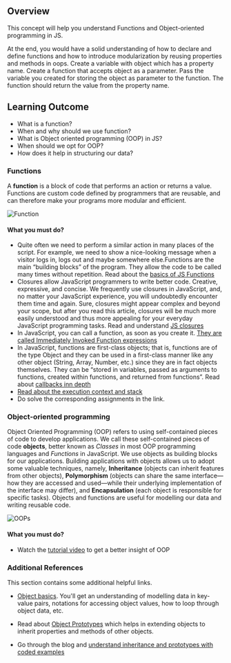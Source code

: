 ## Overview

This concept will help you understand Functions and Object-oriented programming in JS.

At the end, you would have a solid understanding of how to declare and define functions and how to introduce modularization by reusing properties and methods in oops. Create a variable with object which has a property name. Create a function that accepts object as a parameter. Pass the variable you created for storing the object as parameter to the function. The function should return the value from the property name.

## Learning Outcome

- What is a function?
- When and why should we use function?
- What is Object oriented programming (OOP) in JS?
- When should we opt for OOP?
- How does it help in structuring our data?

### Functions

A **function** is a block of code that performs an action or returns a value. Functions are custom code defined by programmers that are reusable, and can therefore make your programs more modular and efficient.

![Function](https://raw.githubusercontent.com/greyatom-school/the-minerva-project/master/FEWD/sprint_3/1.Basics%20of%20Javascript%20programming/images/function.jpg)

#### What you must do?

- Quite often we need to perform a similar action in many places of the script. For example, we need to show a nice-looking message when a visitor logs in, logs out and maybe somewhere else.Functions are the main “building blocks” of the program. They allow the code to be called many times without repetition. Read about the [basics of JS Functions](https://javascript.info/function-basics)
- Closures allow JavaScript programmers to write better code. Creative, expressive, and concise. We frequently use closures in JavaScript, and, no matter your JavaScript experience, you will undoubtedly encounter them time and again. Sure, closures might appear complex and beyond your scope, but after you read this article, closures will be much more easily understood and thus more appealing for your everyday JavaScript programming tasks. Read and understand [JS closures](https://javascriptissexy.com/understand-javascript-closures-with-ease/)
- In JavaScript, you can call a function, as soon as you create it. [They are called Immediately Invoked Function expressions](https://flaviocopes.com/javascript-iife/)
- In JavaScript, functions are first-class objects; that is, functions are of the type Object and they can be used in a first-class manner like any other object (String, Array, Number, etc.) since they are in fact objects themselves. They can be “stored in variables, passed as arguments to functions, created within functions, and returned from functions”. Read about [callbacks inn depth](http://javascriptissexy.com/understand-javascript-callback-functions-and-use-them/)
- [Read about the execution context and stack](http://davidshariff.com/blog/what-is-the-execution-context-in-javascript/)
- Do solve the corresponding assignments in the link.

### Object-oriented programming

Object Oriented Programming (OOP) refers to using self-contained pieces of code to develop applications. We call these self-contained pieces of code **objects**, better known as _Classes_ in most OOP programming languages and _Functions_ in JavaScript. We use objects as building blocks for our applications. Building applications with objects allows us to adopt some valuable techniques, namely, **Inheritance** (objects can inherit features from other objects), **Polymorphism** (objects can share the same interface—how they are accessed and used—while their underlying implementation of the interface may differ), and **Encapsulation** (each object is responsible for specific tasks). Objects and functions are useful for modelling our data and writing reusable code.

![OOPs](https://raw.githubusercontent.com/greyatom-school/the-minerva-project/master/FEWD/sprint_3/1.Basics%20of%20Javascript%20programming/images/oops.png)

#### What you must do?

- Watch the [tutorial video](http://www.objectplayground.com/) to get a better insight of OOP

### Additional References

This section contains some additional helpful links.

- [Object basics](https://javascript.info/object-basics). You'll get an understanding of modelling data in key-value pairs, notations for accessing object values, how to loop through object data, etc.
- Read about [Object Prototypes](https://javascript.info/prototypes) which helps in extending objects to inherit properties and methods of other objects.

- Go through the blog and [understand inheritance and prototypes with coded examples](https://tylermcginnis.com/javascript-inheritance-and-the-prototype-chain/)

